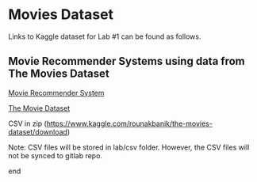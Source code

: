 # Movies Dataset 

Links to Kaggle dataset for Lab #1 can be found as follows.

## Movie Recommender Systems using data from The Movies Dataset

[Movie Recommender System](https://www.kaggle.com/rounakbanik/movie-recommender-systems)

[The Movie Dataset](https://www.kaggle.com/rounakbanik/the-movies-dataset)

CSV in zip (https://www.kaggle.com/rounakbanik/the-movies-dataset/download)

Note: CSV files will be stored in lab/csv folder. However, the CSV files will not be synced to gitlab repo.

end